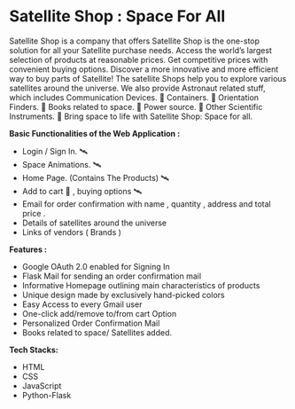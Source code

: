 
# Satellite Shop : Space For All

Satellite Shop is a company that offers
Satellite Shop is the one-stop solution for all your Satellite purchase needs. Access the world’s largest selection of products at reasonable prices. Get competitive prices with convenient buying options. Discover a more innovative and more efficient way to buy parts of Satellite!
The satellite Shops help you to explore various satellites around the universe. We also provide Astronaut related stuff, which includes 
Communication Devices. 🔭
Containers. 🔭
Orientation Finders. 🔭
Books related to space. 🔭
Power source. 🔭
Other Scientific Instruments. 🔭
Bring space to life with Satellite Shop: Space for all.

__Basic Functionalities of the Web Application :__

* Login / Sign In. 🛰️
* Space Animations. 🛰️
* Home Page. (Contains The Products) 🛰️
* Add to cart 🛒 , buying options 🛰️
* Email for order confirmation with name , quantity , address and total price .
* Details of satellites around the universe
* Links of vendors ( Brands )


__Features :__

* Google OAuth 2.0 enabled for Signing In
* Flask Mail for sending an order confirmation mail
* Informative Homepage outlining main characteristics of products
* Unique design made by exclusively hand-picked colors
* Easy Access to every Gmail user
* One-click add/remove to/from cart Option
* Personalized Order Confirmation Mail
* Books related to space/ Satellites added.


__Tech Stacks:__

* HTML
* CSS
* JavaScript
* Python-Flask






